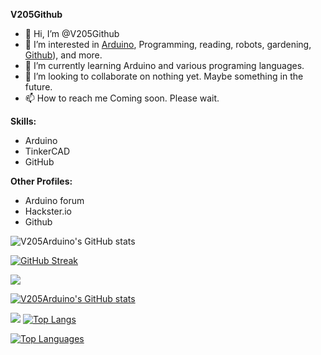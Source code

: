 **V205Github**
- 👋 Hi, I’m @V205Github
- 👀 I’m interested in [Arduino](https://www.arduino.cc), Programming, reading, robots, gardening, [Github](https://www.github.com)), and more.
- 🌱 I’m currently learning Arduino and various programing languages.
- 💞️ I’m looking to collaborate on nothing yet. Maybe something in the future.
- 📫 How to reach me Coming soon. Please wait.

**Skills:**
- Arduino
- TinkerCAD
- GitHub

  

**Other Profiles:**
- Arduino forum
- Hackster.io
- Github
  




![V205Arduino's GitHub stats](https://github-readme-stats.vercel.app/api?username=V205Arduino&show=reviews,discussions_started,discussions_answered,prs_merged,prs_merged_percentage)

[![GitHub Streak](https://streak-stats.demolab.com/?user=V205Arduino)](https://git.io/streak-stats)

![](http://github-profile-summary-cards.vercel.app/api/cards/profile-details?username=V205Arduino&theme=default) 

[![V205Arduino's GitHub stats](https://github-readme-stats.vercel.app/api?username=V205Arduino)](https://github.com/anuraghazra/github-readme-stats)

![](http://github-profile-summary-cards.vercel.app/api/cards/productive-time?username=V205Arduino&theme=default&utcOffset=8)
[![Top Langs](https://github-readme-stats.vercel.app/api/top-langs/?username=V205Arduino)](https://github.com/anuraghazra/github-readme-stats)

[![Top Languages](https://github-readme-stats.vercel.app/api/top-langs/?username=V205Arduino&layout=pie)](https://github.com/anuraghazra/github-readme-stats)


<!---
V205Github/V205Github is a ✨ special ✨ repository because its `README.md` (this file) appears on your GitHub profile.
You can click the Preview link to take a look at your changes. 
--->
